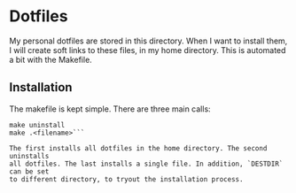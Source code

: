 Dotfiles
========

My personal dotfiles are stored in this directory. When I want to install them,
I will create soft links to these files, in my home directory. This is automated
a bit with the Makefile.

Installation
------------
The makefile is kept simple. There are three main calls:

```make install
make uninstall
make .<filename>```

The first installs all dotfiles in the home directory. The second uninstalls
all dotfiles. The last installs a single file. In addition, `DESTDIR` can be set
to different directory, to tryout the installation process.

